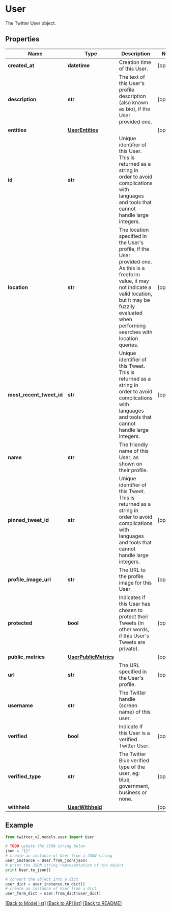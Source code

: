 # User

The Twitter User object.

## Properties
Name | Type | Description | Notes
------------ | ------------- | ------------- | -------------
**created_at** | **datetime** | Creation time of this User. | [optional] 
**description** | **str** | The text of this User&#39;s profile description (also known as bio), if the User provided one. | [optional] 
**entities** | [**UserEntities**](UserEntities.md) |  | [optional] 
**id** | **str** | Unique identifier of this User. This is returned as a string in order to avoid complications with languages and tools that cannot handle large integers. | 
**location** | **str** | The location specified in the User&#39;s profile, if the User provided one. As this is a freeform value, it may not indicate a valid location, but it may be fuzzily evaluated when performing searches with location queries. | [optional] 
**most_recent_tweet_id** | **str** | Unique identifier of this Tweet. This is returned as a string in order to avoid complications with languages and tools that cannot handle large integers. | [optional] 
**name** | **str** | The friendly name of this User, as shown on their profile. | 
**pinned_tweet_id** | **str** | Unique identifier of this Tweet. This is returned as a string in order to avoid complications with languages and tools that cannot handle large integers. | [optional] 
**profile_image_url** | **str** | The URL to the profile image for this User. | [optional] 
**protected** | **bool** | Indicates if this User has chosen to protect their Tweets (in other words, if this User&#39;s Tweets are private). | [optional] 
**public_metrics** | [**UserPublicMetrics**](UserPublicMetrics.md) |  | [optional] 
**url** | **str** | The URL specified in the User&#39;s profile. | [optional] 
**username** | **str** | The Twitter handle (screen name) of this user. | 
**verified** | **bool** | Indicate if this User is a verified Twitter User. | [optional] 
**verified_type** | **str** | The Twitter Blue verified type of the user, eg: blue, government, business or none. | [optional] 
**withheld** | [**UserWithheld**](UserWithheld.md) |  | [optional] 

## Example

```python
from twitter_v2.models.user import User

# TODO update the JSON string below
json = "{}"
# create an instance of User from a JSON string
user_instance = User.from_json(json)
# print the JSON string representation of the object
print User.to_json()

# convert the object into a dict
user_dict = user_instance.to_dict()
# create an instance of User from a dict
user_form_dict = user.from_dict(user_dict)
```
[[Back to Model list]](../README.md#documentation-for-models) [[Back to API list]](../README.md#documentation-for-api-endpoints) [[Back to README]](../README.md)


